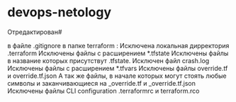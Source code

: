 # devops-netology
Отредактирован# 

в файле .gitignore в папке terraform :
Исключена локальная дирректория .terraform
Исключены файлы с расширением *.tfstate
Исключены файлы в название которых присутствут .tfstate.
Исключен файл crash.log
Исключены файлы с расширением *.tfvars
Исключены  файлы override.tf и override.tf.json
А так же файлы, в начале которых могут стоять любые символы и заканчивающиеся на _override.tf и _override.tf.json
Исключены файлы  CLI configuration .terraformrc и terraform.rcо
